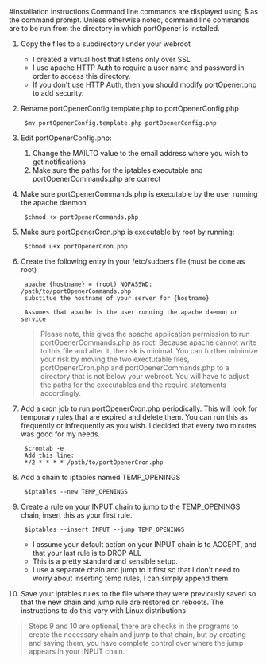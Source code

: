 #Installation instructions
Command line commands are displayed using $ as the command prompt.
Unless otherwise noted, command line commands are to be run from the directory in which 
portOpener is installed.

1. Copy the files to a subdirectory under your webroot
    - I created a virtual host that listens only over SSL
    - I use apache HTTP Auth to require a user name and password in order to access this directory.
    - If you don't use HTTP Auth, then you should modify portOpener.php to add security.
2. Rename portOpenerConfig.template.php to portOpenerConfig.php

        $mv portOpenerConfig.template.php portOpenerConfig.php
3. Edit portOpenerConfig.php:
    1. Change the MAILTO value to the email address where you wish to get notifications
    2. Make sure the paths for the iptables executable and portOpenerCommands.php are correct
4. Make sure portOpenerCommands.php is executable by the user running the apache daemon

        $chmod +x portOpenerCommands.php
5. Make sure portOpenerCron.php is executable by root by running:

        $chmod u+x portOpenerCron.php
6. Create the following entry in your /etc/sudoers file (must be done as root)

        apache {hostname} = (root) NOPASSWD: /path/to/portOpenerCommands.php
        substitue the hostname of your server for {hostname}

        Assumes that apache is the user running the apache daemon or service

    > Please note, this gives the apache application permission to run portOpenerCommands.php as root. Because 
    apache cannot write to this file and alter it, the risk is minimal.
    > You can further minimize your risk by moving the two exectutable files, portOpenerCron.php and 
    portOpenerCommands.php to a directory that is not below your webroot. You will have to adjust 
    the paths for the executables and the require statements accordingly.

7. Add a cron job to run portOpenerCron.php periodically. This will look for temporary rules that are expired and delete them. 
You can run this as frequently or infrequently as you wish. I decided that every two minutes was good for my needs.

        $crontab -e
        Add this line:
        */2 * * * * /path/to/portOpenerCron.php

8. Add a chain to iptables named TEMP_OPENINGS

        $iptables --new TEMP_OPENINGS
9. Create a rule on your INPUT chain to jump to the TEMP_OPENINGS chain, insert this as your first rule.

        $iptables --insert INPUT --jump TEMP_OPENINGS
    - I assume your default action on your INPUT chain is to ACCEPT, and that your last rule is to DROP ALL
    - This is a pretty standard and sensible setup.
    - I use a separate chain and jump to it first so that I don't need to worry about inserting temp
    rules, I can simply append them.

10. Save your iptables rules to the file where they were previously saved so that the new chain and jump rule are restored 
on reboots. The instructions to do this vary with Linux distributions

> Steps 9 and 10 are optional, there are checks in the programs to create the necessary chain and jump to that chain, but by
creating and saving them, you have complete control over where the jump appears in your INPUT chain.
